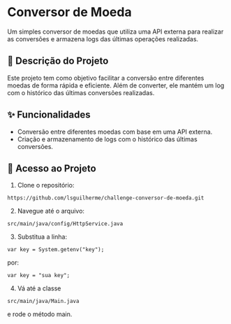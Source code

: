 # Conversor de Moeda

Um simples conversor de moedas que utiliza uma API externa para realizar as conversões e armazena logs das últimas operações realizadas.

## 🧾 Descrição do Projeto

Este projeto tem como objetivo facilitar a conversão entre diferentes moedas de forma rápida e eficiente. Além de converter, ele mantém um log com o histórico das últimas conversões realizadas.


## ✨ Funcionalidades

- Conversão entre diferentes moedas com base em uma API externa.
- Criação e armazenamento de logs com o histórico das últimas conversões.

## 🔧 Acesso ao Projeto

1. Clone o repositório:

```
https://github.com/lsguilherme/challenge-conversor-de-moeda.git
```
2. Navegue até o arquivo:
```
src/main/java/config/HttpService.java
```
3. Substitua a linha:

```
var key = System.getenv("key");
```

por:

```
var key = "sua key";
```

4. Vá até a classe
```
src/main/java/Main.java
```
e rode o método main.